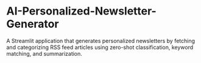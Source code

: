 # AI-Personalized-Newsletter-Generator
A Streamlit application that generates personalized newsletters by fetching and categorizing RSS feed articles using zero-shot classification, keyword matching, and summarization.
